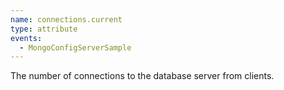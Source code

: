 ```yaml
---
name: connections.current
type: attribute
events:
  - MongoConfigServerSample
---
```


The number of connections to the database server from clients.